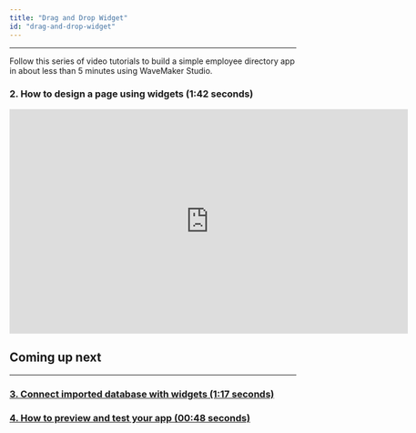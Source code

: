 ```yaml
---
title: "Drag and Drop Widget"
id: "drag-and-drop-widget"
---
```

---

Follow this series of video tutorials to build a simple employee directory app in about less than 5 minutes using WaveMaker Studio.

### 2. How to design a page using widgets (1:42 seconds)

<iframe width="700" height="394" src="https://www.youtube-nocookie.com/embed/r-B5doFmYTc?rel=0" frameborder="0" allow="accelerometer; autoplay; encrypted-media" allowfullscreen></iframe>

## Coming up next

---

### [3. Connect imported database with widgets (1:17 seconds)](/learn/tutorials/build-app-in-5-minutes/connecting-datasource-to-widget)
### [4. How to preview and test your app (00:48 seconds)](/learn/tutorials/build-app-in-5-minutes/preview-test-app)